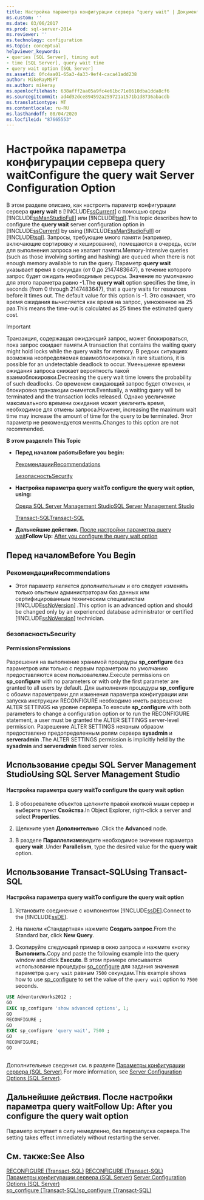 ```yaml
---
title: Настройка параметра конфигурации сервера "query wait" | Документы Майкрософт
ms.custom: ''
ms.date: 03/06/2017
ms.prod: sql-server-2014
ms.reviewer: ''
ms.technology: configuration
ms.topic: conceptual
helpviewer_keywords:
- queries [SQL Server], timing out
- time [SQL Server], query wait time
- query wait option [SQL Server]
ms.assetid: 0fc4aa01-65a3-4a33-9ef4-caca41add238
author: MikeRayMSFT
ms.author: mikeray
ms.openlocfilehash: 638afff2aa05a9fc4e61bc71e8610dba1dda8cf6
ms.sourcegitcommit: ad4d92dce894592a259721a1571b1d8736abacdb
ms.translationtype: MT
ms.contentlocale: ru-RU
ms.lasthandoff: 08/04/2020
ms.locfileid: "87665553"
---
```

# <a name="configure-the-query-wait-server-configuration-option"></a><span data-ttu-id="f4006-102">Настройка параметра конфигурации сервера query wait</span><span class="sxs-lookup"><span data-stu-id="f4006-102">Configure the query wait Server Configuration Option</span></span>
  <span data-ttu-id="f4006-103">В этом разделе описано, как настроить параметр конфигурации сервера **query wait** в [!INCLUDE[ssCurrent](../../includes/sscurrent-md.md)] с помощью среды [!INCLUDE[ssManStudioFull](../../includes/ssmanstudiofull-md.md)] или [!INCLUDE[tsql](../../includes/tsql-md.md)].</span><span class="sxs-lookup"><span data-stu-id="f4006-103">This topic describes how to configure the **query wait** server configuration option in [!INCLUDE[ssCurrent](../../includes/sscurrent-md.md)] by using [!INCLUDE[ssManStudioFull](../../includes/ssmanstudiofull-md.md)] or [!INCLUDE[tsql](../../includes/tsql-md.md)].</span></span> <span data-ttu-id="f4006-104">Запросы, требующие много памяти (например, включающие сортировку и хеширование), помещаются в очередь, если для выполнения запроса не хватает памяти.</span><span class="sxs-lookup"><span data-stu-id="f4006-104">Memory-intensive queries (such as those involving sorting and hashing) are queued when there is not enough memory available to run the query.</span></span> <span data-ttu-id="f4006-105">Параметр **query wait** указывает время в секундах (от 0 до 2147483647), в течение которого запрос будет ожидать необходимые ресурсы. Значение по умолчанию для этого параметра равно -1.</span><span class="sxs-lookup"><span data-stu-id="f4006-105">The **query wait** option specifies the time, in seconds (from 0 through 2147483647), that a query waits for resources before it times out. The default value for this option is -1.</span></span> <span data-ttu-id="f4006-106">Это означает, что время ожидания вычисляется как время на запрос, умноженное на 25 раз.</span><span class="sxs-lookup"><span data-stu-id="f4006-106">This means the time-out is calculated as 25 times the estimated query cost.</span></span>  
  
> [!IMPORTANT]  
>  <span data-ttu-id="f4006-107">Транзакция, содержащая ожидающий запрос, может блокироваться, пока запрос ожидает памяти.</span><span class="sxs-lookup"><span data-stu-id="f4006-107">A transaction that contains the waiting query might hold locks while the query waits for memory.</span></span> <span data-ttu-id="f4006-108">В редких ситуациях возможна неопределяемая взаимоблокировка.</span><span class="sxs-lookup"><span data-stu-id="f4006-108">In rare situations, it is possible for an undetectable deadlock to occur.</span></span> <span data-ttu-id="f4006-109">Уменьшение времени ожидания запроса снижает вероятность такой взаимоблокировки.</span><span class="sxs-lookup"><span data-stu-id="f4006-109">Decreasing the query wait time lowers the probability of such deadlocks.</span></span> <span data-ttu-id="f4006-110">Со временем ожидающий запрос будет отменен, и блокировка транзакции снимется.</span><span class="sxs-lookup"><span data-stu-id="f4006-110">Eventually, a waiting query will be terminated and the transaction locks released.</span></span> <span data-ttu-id="f4006-111">Однако увеличение максимального времени ожидания может увеличить время, необходимое для отмены запроса.</span><span class="sxs-lookup"><span data-stu-id="f4006-111">However, increasing the maximum wait time may increase the amount of time for the query to be terminated.</span></span> <span data-ttu-id="f4006-112">Этот параметр не рекомендуется менять.</span><span class="sxs-lookup"><span data-stu-id="f4006-112">Changes to this option are not recommended.</span></span>  
  
 <span data-ttu-id="f4006-113">**В этом разделе**</span><span class="sxs-lookup"><span data-stu-id="f4006-113">**In This Topic**</span></span>  
  
-   <span data-ttu-id="f4006-114">**Перед началом работы**</span><span class="sxs-lookup"><span data-stu-id="f4006-114">**Before you begin:**</span></span>  
  
     [<span data-ttu-id="f4006-115">Рекомендации</span><span class="sxs-lookup"><span data-stu-id="f4006-115">Recommendations</span></span>](#Recommendations)  
  
     [<span data-ttu-id="f4006-116">Безопасность</span><span class="sxs-lookup"><span data-stu-id="f4006-116">Security</span></span>](#Security)  
  
-   <span data-ttu-id="f4006-117">**Настройка параметра query wait**</span><span class="sxs-lookup"><span data-stu-id="f4006-117">**To configure the query wait option, using:**</span></span>  
  
     [<span data-ttu-id="f4006-118">Среда SQL Server Management Studio</span><span class="sxs-lookup"><span data-stu-id="f4006-118">SQL Server Management Studio</span></span>](#SSMSProcedure)  
  
     [<span data-ttu-id="f4006-119">Transact-SQL</span><span class="sxs-lookup"><span data-stu-id="f4006-119">Transact-SQL</span></span>](#TsqlProcedure)  
  
-   <span data-ttu-id="f4006-120">**Дальнейшие действия.**  [После настройки параметра query wait](#FollowUp)</span><span class="sxs-lookup"><span data-stu-id="f4006-120">**Follow Up:**  [After you configure the query wait option](#FollowUp)</span></span>  
  
##  <a name="before-you-begin"></a><a name="BeforeYouBegin"></a> <span data-ttu-id="f4006-121">Перед началом</span><span class="sxs-lookup"><span data-stu-id="f4006-121">Before You Begin</span></span>  
  
###  <a name="recommendations"></a><a name="Recommendations"></a> <span data-ttu-id="f4006-122">Рекомендации</span><span class="sxs-lookup"><span data-stu-id="f4006-122">Recommendations</span></span>  
  
-   <span data-ttu-id="f4006-123">Этот параметр является дополнительным и его следует изменять только опытным администраторам баз данных или сертифицированным техническим специалистам [!INCLUDE[ssNoVersion](../../includes/ssnoversion-md.md)] .</span><span class="sxs-lookup"><span data-stu-id="f4006-123">This option is an advanced option and should be changed only by an experienced database administrator or certified [!INCLUDE[ssNoVersion](../../includes/ssnoversion-md.md)] technician.</span></span>  
  
###  <a name="security"></a><a name="Security"></a> <span data-ttu-id="f4006-124">безопасность</span><span class="sxs-lookup"><span data-stu-id="f4006-124">Security</span></span>  
  
####  <a name="permissions"></a><a name="Permissions"></a> <span data-ttu-id="f4006-125">Permissions</span><span class="sxs-lookup"><span data-stu-id="f4006-125">Permissions</span></span>  
 <span data-ttu-id="f4006-126">Разрешения на выполнение хранимой процедуры **sp_configure** без параметров или только с первым параметром по умолчанию предоставляются всем пользователям.</span><span class="sxs-lookup"><span data-stu-id="f4006-126">Execute permissions on **sp_configure** with no parameters or with only the first parameter are granted to all users by default.</span></span> <span data-ttu-id="f4006-127">Для выполнения процедуры **sp_configure** с обоими параметрами для изменения параметра конфигурации или запуска инструкции RECONFIGURE необходимо иметь разрешение ALTER SETTINGS на уровне сервера.</span><span class="sxs-lookup"><span data-stu-id="f4006-127">To execute **sp_configure** with both parameters to change a configuration option or to run the RECONFIGURE statement, a user must be granted the ALTER SETTINGS server-level permission.</span></span> <span data-ttu-id="f4006-128">Разрешение ALTER SETTINGS неявным образом предоставлено предопределенным ролям сервера **sysadmin** и **serveradmin** .</span><span class="sxs-lookup"><span data-stu-id="f4006-128">The ALTER SETTINGS permission is implicitly held by the **sysadmin** and **serveradmin** fixed server roles.</span></span>  
  
##  <a name="using-sql-server-management-studio"></a><a name="SSMSProcedure"></a> <span data-ttu-id="f4006-129">Использование среды SQL Server Management Studio</span><span class="sxs-lookup"><span data-stu-id="f4006-129">Using SQL Server Management Studio</span></span>  
  
#### <a name="to-configure-the-query-wait-option"></a><span data-ttu-id="f4006-130">Настройка параметра query wait</span><span class="sxs-lookup"><span data-stu-id="f4006-130">To configure the query wait option</span></span>  
  
1.  <span data-ttu-id="f4006-131">В обозревателе объектов щелкните правой кнопкой мыши сервер и выберите пункт **Свойства**.</span><span class="sxs-lookup"><span data-stu-id="f4006-131">In Object Explorer, right-click a server and select **Properties**.</span></span>  
  
2.  <span data-ttu-id="f4006-132">Щелкните узел **Дополнительно** .</span><span class="sxs-lookup"><span data-stu-id="f4006-132">Click the **Advanced** node.</span></span>  
  
3.  <span data-ttu-id="f4006-133">В разделе **Параллелизм**введите необходимое значение параметра **query wait** .</span><span class="sxs-lookup"><span data-stu-id="f4006-133">Under **Parallelism**, type the desired value for the **query wait** option.</span></span>  
  
##  <a name="using-transact-sql"></a><a name="TsqlProcedure"></a> <span data-ttu-id="f4006-134">Использование Transact-SQL</span><span class="sxs-lookup"><span data-stu-id="f4006-134">Using Transact-SQL</span></span>  
  
#### <a name="to-configure-the-query-wait-option"></a><span data-ttu-id="f4006-135">Настройка параметра query wait</span><span class="sxs-lookup"><span data-stu-id="f4006-135">To configure the query wait option</span></span>  
  
1.  <span data-ttu-id="f4006-136">Установите соединение с компонентом [!INCLUDE[ssDE](../../includes/ssde-md.md)].</span><span class="sxs-lookup"><span data-stu-id="f4006-136">Connect to the [!INCLUDE[ssDE](../../includes/ssde-md.md)].</span></span>  
  
2.  <span data-ttu-id="f4006-137">На панели «Стандартная» нажмите **Создать запрос**.</span><span class="sxs-lookup"><span data-stu-id="f4006-137">From the Standard bar, click **New Query**.</span></span>  
  
3.  <span data-ttu-id="f4006-138">Скопируйте следующий пример в окно запроса и нажмите кнопку **Выполнить**.</span><span class="sxs-lookup"><span data-stu-id="f4006-138">Copy and paste the following example into the query window and click **Execute**.</span></span> <span data-ttu-id="f4006-139">В этом примере описывается использование процедуры [sp_configure](/sql/relational-databases/system-stored-procedures/sp-configure-transact-sql) для задания значения параметра `query wait` равным `7500` секундам.</span><span class="sxs-lookup"><span data-stu-id="f4006-139">This example shows how to use [sp_configure](/sql/relational-databases/system-stored-procedures/sp-configure-transact-sql) to set the value of the `query wait` option to `7500` seconds.</span></span>  
  
```sql  
USE AdventureWorks2012 ;  
GO  
EXEC sp_configure 'show advanced options', 1;  
GO  
RECONFIGURE ;  
GO  
EXEC sp_configure 'query wait', 7500 ;  
GO  
RECONFIGURE;  
GO  
  
```  
  
 <span data-ttu-id="f4006-140">Дополнительные сведения см. в разделе [Параметры конфигурации сервера (SQL Server)](server-configuration-options-sql-server.md).</span><span class="sxs-lookup"><span data-stu-id="f4006-140">For more information, see [Server Configuration Options &#40;SQL Server&#41;](server-configuration-options-sql-server.md).</span></span>  
  
##  <a name="follow-up-after-you-configure-the-query-wait-option"></a><a name="FollowUp"></a> <span data-ttu-id="f4006-141">Дальнейшие действия. После настройки параметра query wait</span><span class="sxs-lookup"><span data-stu-id="f4006-141">Follow Up: After you configure the query wait option</span></span>  
 <span data-ttu-id="f4006-142">Параметр вступает в силу немедленно, без перезапуска сервера.</span><span class="sxs-lookup"><span data-stu-id="f4006-142">The setting takes effect immediately without restarting the server.</span></span>  
  
## <a name="see-also"></a><span data-ttu-id="f4006-143">См. также:</span><span class="sxs-lookup"><span data-stu-id="f4006-143">See Also</span></span>  
 <span data-ttu-id="f4006-144">[RECONFIGURE (Transact-SQL)](/sql/t-sql/language-elements/reconfigure-transact-sql) </span><span class="sxs-lookup"><span data-stu-id="f4006-144">[RECONFIGURE &#40;Transact-SQL&#41;](/sql/t-sql/language-elements/reconfigure-transact-sql) </span></span>  
 <span data-ttu-id="f4006-145">[Параметры конфигурации сервера (SQL Server)](server-configuration-options-sql-server.md) </span><span class="sxs-lookup"><span data-stu-id="f4006-145">[Server Configuration Options &#40;SQL Server&#41;](server-configuration-options-sql-server.md) </span></span>  
 [<span data-ttu-id="f4006-146">sp_configure (Transact-SQL)</span><span class="sxs-lookup"><span data-stu-id="f4006-146">sp_configure &#40;Transact-SQL&#41;</span></span>](/sql/relational-databases/system-stored-procedures/sp-configure-transact-sql)  
  
  
